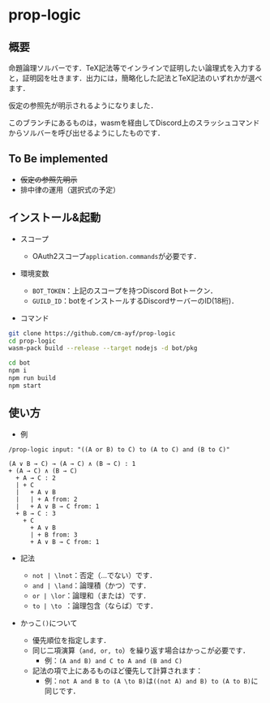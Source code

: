 # prop-logic

## 概要

命題論理ソルバーです．TeX記法等でインラインで証明したい論理式を入力すると，証明図を吐きます．出力には，簡略化した記法とTeX記法のいずれかが選べます．

仮定の参照先が明示されるようになりました．

このブランチにあるものは，wasmを経由してDiscord上のスラッシュコマンドからソルバーを呼び出せるようにしたものです．

## To Be implemented

* ~~仮定の参照先明示~~
* 排中律の運用（選択式の予定）

## インストール&起動

* スコープ
  * OAuth2スコープ`application.commands`が必要です．

* 環境変数
  * `BOT_TOKEN`：上記のスコープを持つDiscord Botトークン．
  * `GUILD_ID`：botをインストールするDiscordサーバーのID(18桁)．

* コマンド

```bash
git clone https://github.com/cm-ayf/prop-logic
cd prop-logic
wasm-pack build --release --target nodejs -d bot/pkg

cd bot
npm i
npm run build
npm start
```

## 使い方

* 例

```
/prop-logic input: "((A or B) to C) to (A to C) and (B to C)"

(A ∨ B → C) → (A → C) ∧ (B → C) : 1
+ (A → C) ∧ (B → C)
  + A → C : 2
  | + C
  |   + A ∨ B
  |   | + A from: 2
  |   + A ∨ B → C from: 1
  + B → C : 3
    + C
      + A ∨ B
      | + B from: 3
      + A ∨ B → C from: 1
```

* 記法
  * `not | \lnot`：否定（…でない）です．
  * `and | \land`：論理積（かつ）です．
  * `or | \lor`：論理和（または）です．
  * `to | \to `：論理包含（ならば）です．

* かっこ`()`について
  * 優先順位を指定します．
  * 同じ二項演算（`and, or, to`）を繰り返す場合はかっこが必要です．
    * 例：`(A and B) and C to A and (B and C)`
  * 記法の項で上にあるものほど優先して計算されます：
    * 例：`not A and B to (A \to B)`は`((not A) and B) to (A to B)`に同じです．
